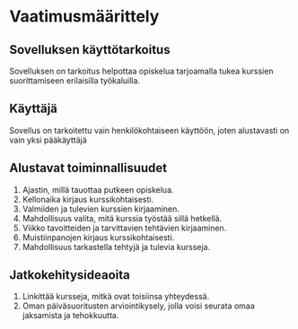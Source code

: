 # Vaatimusmäärittely

## Sovelluksen käyttötarkoitus

Sovelluksen on tarkoitus helpottaa opiskelua tarjoamalla tukea kurssien suorittamiseen erilaisilla työkaluilla.

## Käyttäjä

Sovellus on tarkoitettu vain henkilökohtaiseen käyttöön, joten alustavasti on vain yksi pääkäyttäjä

##  Alustavat toiminnallisuudet
 1. Ajastin, millä tauottaa putkeen opiskelua.
 2. Kellonaika kirjaus kurssikohtaisesti.
 3. Valmiiden ja tulevien kurssien kirjaaminen.
 4. Mahdollisuus valita, mitä kurssia työstää sillä hetkellä.
 5. Viikko tavoitteiden ja tarvittavien tehtävien kirjaaminen.
 6. Muistiinpanojen kirjaus kurssikohtaisesti.
 7. Mahdollisuus tarkastella tehtyjä ja tulevia kursseja.

## Jatkokehitysideaoita 
 1. Linkittää kursseja, mitkä ovat toisiinsa yhteydessä.
 2. Oman päiväsuoritusten arviointikysely, jolla voisi seurata omaa jaksamista ja tehokkuutta.
 
